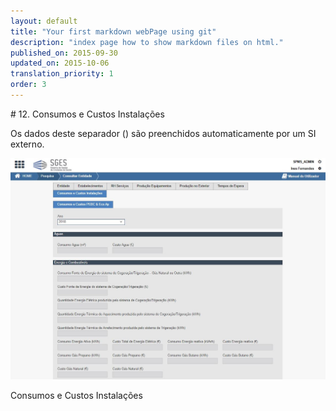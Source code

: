 ```yaml
---
layout: default
title: "Your first markdown webPage using git"
description: "index page how to show markdown files on html."
published_on: 2015-09-30
updated_on: 2015-10-06
translation_priority: 1
order: 3
---
```

<p id="#ConsumosCustosInstalacoes"></p>
# 12. Consumos e Custos Instalações

Os dados deste separador ([](#figConsumosCustosInstalacoes)) são preenchidos automaticamente por um SI externo. 

![figConsumosCustosInstalacoes](img/pages/cap11/11_1_2.JPG)

<p class="caption" id="figConsumosCustosInstalacoes"> Consumos e Custos Instalações</p>
